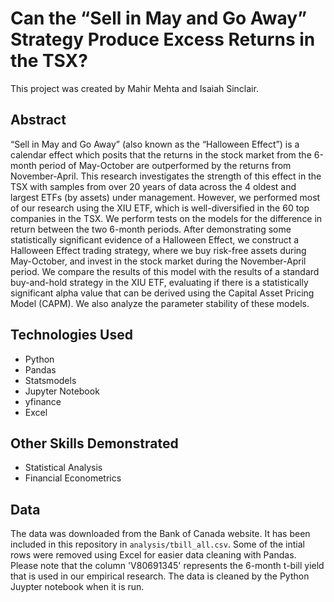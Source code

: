 # Can the “Sell in May and Go Away” Strategy Produce Excess Returns in the TSX?

This project was created by Mahir Mehta and Isaiah Sinclair.

## Abstract

“Sell in May and Go Away” (also known as the “Halloween Effect”) is a calendar effect which posits  that the returns in the stock market from the 6-month period of May-October are outperformed by the returns from November-April. 
This research investigates the strength of this effect in the TSX with samples from over 20 years of data across the 4 oldest and largest ETFs (by assets) under management. 
However, we performed most of our research using the XIU ETF, which is well-diversified in the 60 top  companies in the TSX. We perform tests on the models for the difference in return between the two 6-month periods. 
After demonstrating some statistically significant evidence of a Halloween Effect, we construct a Halloween Effect trading strategy, where we buy risk-free assets during May-October, and  invest in the stock market during the November-April period. We compare the results of this model with  the results of a standard buy-and-hold strategy in the XIU ETF, evaluating if there is a statistically 
significant alpha value that can be derived using the Capital Asset Pricing Model (CAPM). We also analyze  the parameter stability of these models.

## Technologies Used

- Python
- Pandas
- Statsmodels
- Jupyter Notebook
- yfinance
- Excel

## Other Skills Demonstrated

- Statistical Analysis
- Financial Econometrics

## Data

The data was downloaded from the Bank of Canada website. 
It has been included in this repository in `analysis/tbill_all.csv`.
Some of the intial rows were removed using Excel for easier data cleaning with Pandas.
Please note that the column 'V80691345' represents the 6-month t-bill yield that is used in our empirical research. The data is cleaned by the Python Juypter notebook when it is run.
